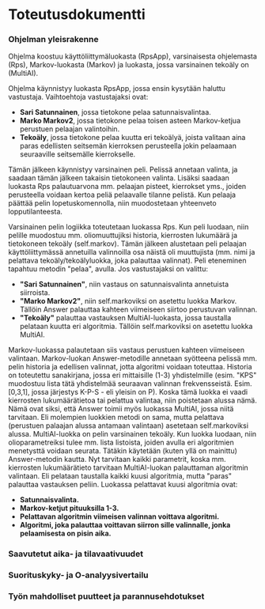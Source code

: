 # Toteutusdokumentti

### Ohjelman yleisrakenne
Ohjelma koostuu käyttöliittymäluokasta (RpsApp), varsinaisesta ohjelemasta (Rps), Markov-luokasta (Markov) ja luokasta, jossa varsinainen tekoäly on (MultiAI).

Ohjelma käynnistyy luokasta RpsApp, jossa ensin kysytään haluttu vastustaja. Vaihtoehtoja vastustajaksi ovat:
 - **Sari Satunnainen**, jossa tietokone pelaa satunnaisvalintaa.
 - **Marko Markov2**, jossa tietokone pelaa toisen asteen Markov-ketjua perustuen pelaajan valintoihin.
 - **Tekoäly**, jossa tietokone pelaa kuutta eri tekoälyä, joista valitaan aina paras edellisten seitsemän kierroksen perusteella jokin pelaamaan seuraaville seitsemälle kierrokselle.

Tämän jälkeen käynnistyy varsinainen peli. Pelissä annetaan valinta, ja saadaan tämän jälkeen takaisin tietokoneen valinta. Lisäksi saadaan luokasta Rps palautuarvona mm. pelaajan pisteet, kierrokset yms., joiden perusteella voidaan kertoa peliä pelaavalle tilanne pelistä. Kun pelaaja päättää pelin lopetuskomennolla, niin muodostetaan yhteenveto lopputilanteesta. 

Varsinainen pelin logiikka toteutetaan luokassa Rps. Kun peli luodaan, niin pelille muodostuu mm. oliomuuttujiksi historia, kierrosten lukumäärä ja tietokoneen tekoäly (self.markov). Tämän jälkeen alustetaan peli pelaajan käyttöliittymässä annetuilla valinnoilla osa näistä oli muuttujista (mm. nimi ja pelattava tekoäly/tekoälyluokka, joka palauttaa valinnat). 
Peli eteneminen tapahtuu metodin "pelaa", avulla. Jos vastustajaksi on valittu: 
 - **"Sari Satunnainen"**, niin vastaus on satunnaisvalinta annetuista siirroista.
 - **"Marko Markov2"**, niin self.markoviksi on asetettu luokka Markov. Tällöin Answer palauttaa kahteen viimeiseen siirtoo perustuvan valinnan.
 - **"Tekoäly"** palauttaa vastauksen MultiAI-luokasta, jossa taustalla pelataan kuutta eri algoritmia. Tällöin self.markoviksi on asetettu luokka MultiAI.
 
Markov-luokassa palautetaan siis vastaus perustuen kahteen viimeiseen valintaan. Markov-luokan Answer-metodille annetaan syötteena pelissä mm. pelin historia ja edellisen valinnat, jotta algoritmi voidaan toteuttaa. Historia on toteutettu sanakirjana, jossa eri mittaisille (1-3) yhdistelmille (esim. "KPS" muodostuu lista tätä yhdistelmää seuraavan valinnan frekvensseistä. Esim. [0,3,1], jossa järjestys K-P-S - eli yleisin on P). 
Koska tämä luokka ei vaadi kierrosten lukumäärätietoa tai pelattua valintaa, niin poistetaan alussa nämä. Nämä ovat siksi, että Answer toimii myös luokassa MultiAI, jossa niitä tarvitaan. Eli molempien luokkien metodi on sama, mutta pelattava (perustuen palaajan alussa antamaan valintaan) asetetaan self.markoviksi alussa.
MultiAI-luokka on pelin varsinainen tekoäly. Kun luokka luodaan, niin olioparametreiksi tulee mm. lista listoista, joiden avulla eri algoritmien menetysttä voidaan seurata. Tätäkin käytetään (kuten yllä on mainittu) Answer-metodin kautta. Nyt tarvitaan kaikki parametrit, koska mm. kierrosten lukumäärätieto tarvitaan MultiAI-luokan palauttaman algoritmin valintaan. Eli pelataan taustalla kaikki kuusi algoritmia, mutta "paras" palauttaa vastauksen peliin.  Luokassa pelattavat kuusi algoritmia ovat:
 - **Satunnaisvalinta.**
 - **Markov-ketjut pituuksilla 1-3.**
 - **Pelattavan algoritmin viimeisen valinnan voittava algoritmi.**
 - **Algoritmi, joka palauttaa voittavan siirron sille valinnalle, jonka pelaamisesta on pisin aika.**
 



### Saavutetut aika- ja tilavaativuudet
### Suorituskyky- ja O-analyysivertailu 
### Työn mahdolliset puutteet ja parannusehdotukset
